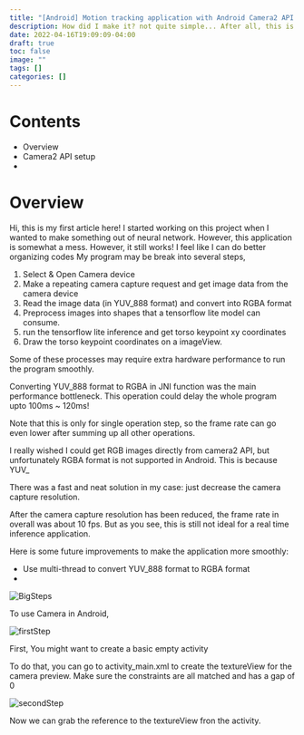 ```yaml
---
title: "[Android] Motion tracking application with Android Camera2 API and Tensorflow Lite"
description: How did I make it? not quite simple... After all, this is my first time making android application!
date: 2022-04-16T19:09:09-04:00
draft: true
toc: false
image: ""
tags: []
categories: []
---
```




# Contents
- Overview
- Camera2 API setup
- 

# Overview
Hi, this is my first article here! I started working on this project when I wanted to make something out of neural network.
However, this application is somewhat a mess. However, it still works! I feel like I can do better organizing codes
My program may be break into several steps,

1. Select & Open Camera device
2. Make a repeating camera capture request and get image data from the camera device
3. Read the image data (in YUV_888 format) and convert into RGBA format
4. Preprocess images into shapes that a tensorflow lite model can consume.
5. run the tensorflow lite inference and get torso keypoint xy coordinates
6. Draw the torso keypoint coordinates on a imageView.

Some of these processes may require extra hardware performance to run the program smoothly. 

Converting YUV_888 format to RGBA in JNI function was the main performance bottleneck.
This operation could delay the whole program upto 100ms ~ 120ms!

Note that this is only for single operation step, so the frame rate can go even lower after summing up all other operations.

I really wished I could get RGB images directly from camera2 API, but unfortunately RGBA format is not supported in Android.
This is because YUV_

There was a fast and neat solution in my case: just decrease the camera capture resolution.

After the camera capture resolution has been reduced, the frame rate in overall was about 10 fps.
But as you see, this is still not ideal for a real time inference application. 

Here is some future improvements to make the application more smoothly:

- Use multi-thread to convert YUV_888 format to RGBA format
- 





![BigSteps](/CameraMotionTracker_FlowChart.png "Overall FlowChart")

To use Camera in Android, 

![firstStep](/makeProject.png "1. Make new Project")

First, You might want to create a basic empty activity

To do that, you can go to activity_main.xml to create the textureView for the camera preview. 
Make sure the constraints are all matched and has a gap of 0

![secondStep](/CameraMotionTracker_ActivityMain.png "2. Create an TextureView object")

Now we can grab the reference to the textureView fron the activity.


